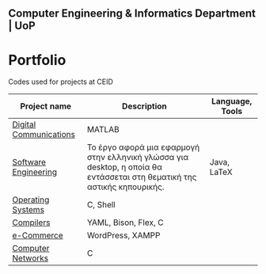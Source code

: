 <!-- PROJECT LOGO -->
<br />
<p align="center">

## Computer Engineering & Informatics Department | UoP 
  


# Portfolio
Codes used for projects at CEID

Project name | Description |Language, Tools
------------- |  ------------ |  ------------
[Digital Communications](https://github.com/sskrs/CEID_LIFE/tree/master/Digital%20Communications) | MATLAB
[Software Engineering](https://github.com/sskrs/CEID_LIFE/tree/master/SoftEngProject19-master) |Το έργο αφορά μια εφαρμογή στην ελληνική γλώσσα για desktop, η οποία θα εντάσσεται στη θεματική της αστικής κηπουρικής. |  Java, LaTeX
[Operating Systems](https://github.com/sskrs/CEID_LIFE/tree/master/OS) | C, Shell
[Compilers](https://github.com/sskrs/CEID-Projects-/tree/master/Compilers)  | YAML, Bison, Flex, C
[e-Commerce](https://github.com/sskrs/CEID-Projects-/tree/master/e-Commerce) | WordPress, XAMPP
[Computer Networks](https://github.com/sskrs/CEID-Projects-/tree/master/Computer%20Networks)|C
</p>
